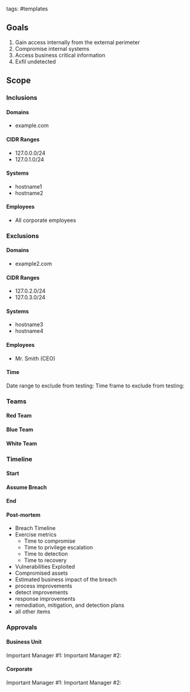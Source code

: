 tags: #templates 

## Goals

1. Gain access internally from the external perimeter
2. Compromise internal systems
3. Access business critical information
4. Exfil undetected

## Scope

### Inclusions

#### Domains

- example.com

#### CIDR Ranges

- 127.0.0.0/24
- 127.0.1.0/24

#### Systems

- hostname1
- hostname2

#### Employees

- All corporate employees

### Exclusions

#### Domains

- example2.com

#### CIDR Ranges

- 127.0.2.0/24
- 127.0.3.0/24

#### Systems

- hostname3
- hostname4

#### Employees

- Mr. Smith (CEO)

#### Time

Date range to exclude from testing: 
Time frame to exclude from testing:

### Teams

#### Red Team

#### Blue Team

#### White Team

### Timeline

#### Start

#### Assume Breach

#### End

#### Post-mortem

- Breach Timeline
- Exercise metrics
	- Time to compromise
	- Time to privilege escalation
	- Time to detection
	- Time to recovery
- Vulnerabilities Exploited
- Compromised assets
- Estimated business impact of the breach
- process improvements
- detect improvements
- response improvements
- remediation, mitigation, and detection plans
- all other items

### Approvals

#### Business Unit

Important Manager #1: 
Important Manager #2: 

#### Corporate

Important Manager #1:
Important Manager #2:
